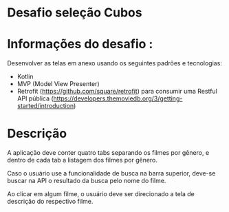 # Desafio seleção Cubos

# Informações do desafio :

Desenvolver as telas em anexo usando os seguintes padrões e tecnologias:
- Kotlin
- MVP (Model View Presenter) 
- Retrofit (https://github.com/square/retrofit) para consumir uma Restful API pública (https://developers.themoviedb.org/3/getting-started/introduction)

# Descrição

A aplicação deve conter quatro tabs separando os filmes por gênero, e dentro de cada tab a listagem dos filmes por gênero.

Caso o usuário use a funcionalidade de busca na barra superior, deve-se buscar na API o resultado da busca pelo nome do filme.

Ao clicar em algum filme, o usuário deve ser direcionado a tela de descrição do respectivo filme.

